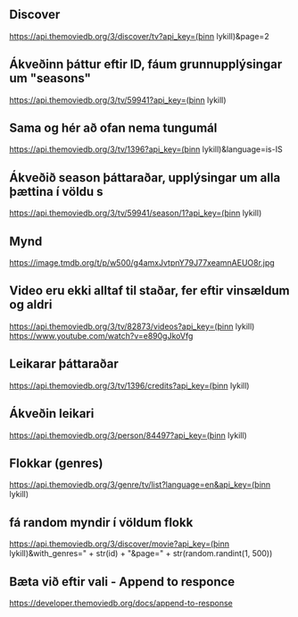 ## Discover
https://api.themoviedb.org/3/discover/tv?api_key=(þinn lykill)&page=2

## Ákveðinn þáttur eftir ID, fáum grunnupplýsingar um "seasons"
https://api.themoviedb.org/3/tv/59941?api_key=(þinn lykill)

## Sama og hér að ofan nema tungumál
https://api.themoviedb.org/3/tv/1396?api_key=(þinn lykill)&language=is-IS

## Ákveðið season þáttaraðar, upplýsingar um alla þættina í völdu s
https://api.themoviedb.org/3/tv/59941/season/1?api_key=(þinn lykill)

## Mynd
https://image.tmdb.org/t/p/w500/g4amxJvtpnY79J77xeamnAEUO8r.jpg

## Video eru ekki alltaf til staðar, fer eftir vinsældum og aldri
https://api.themoviedb.org/3/tv/82873/videos?api_key=(þinn lykill)
https://www.youtube.com/watch?v=e890gJkoVfg  

## Leikarar þáttaraðar
https://api.themoviedb.org/3/tv/1396/credits?api_key=(þinn lykill)

## Ákveðin leikari
https://api.themoviedb.org/3/person/84497?api_key=(þinn lykill) 

## Flokkar (genres)
https://api.themoviedb.org/3/genre/tv/list?language=en&api_key=(þinn lykill)

## fá random myndir í völdum flokk
https://api.themoviedb.org/3/discover/movie?api_key=(þinn lykill)&with_genres=" + str(id) + "&page=" + str(random.randint(1, 500))

## Bæta við eftir vali - Append to responce
https://developer.themoviedb.org/docs/append-to-response
